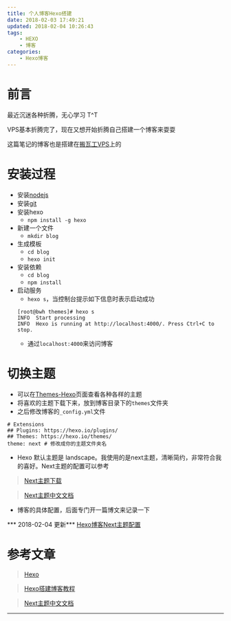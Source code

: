 ```yaml
---
title: 个人博客Hexo搭建
date: 2018-02-03 17:49:21
updated: 2018-02-04 10:26:43
tags:
	- HEXO
	- 博客
categories: 
    - Hexo博客
---
```

# 前言
最近沉迷各种折腾，无心学习 T^T

VPS基本折腾完了，现在又想开始折腾自己搭建一个博客来耍耍

这篇笔记的博客也是搭建在[搬瓦工VPS][1]上的

<!-- more -->

# 安装过程
- 安装[nodejs](http://nodejs.org/)
- 安装[git](http://git-scm.com/)
- 安装hexo
    - `npm install -g hexo`
- 新建一个文件
    - `mkdir blog`
- 生成模板
    - `cd blog`
    - `hexo init`
- 安装依赖
    - `cd blog`
    - `npm install`
- 启动服务
    - `hexo s`，当控制台提示如下信息时表示启动成功
    ```
    [root@bwh themes]# hexo s
    INFO  Start processing
    INFO  Hexo is running at http://localhost:4000/. Press Ctrl+C to stop.
    ```
    - 通过`localhost:4000`来访问博客

# 切换主题
- 可以在[Themes-Hexo](https://hexo.io/themes/)页面查看各种各样的主题
- 将喜欢的主题下载下来，放到博客目录下的`themes`文件夹
- 之后修改博客的`_config.yml`文件
```
# Extensions
## Plugins: https://hexo.io/plugins/
## Themes: https://hexo.io/themes/
theme: next # 修改成你的主题文件夹名
```
- Hexo 默认主题是 landscape。我使用的是next主题，清晰简约，非常符合我的喜好。Next主题的配置可以参考
> [Next主题下载](https://github.com/theme-next/hexo-theme-next/releases)

> [Next主题中文文档](http://theme-next.iissnan.com/)
- 博客的具体配置，后面专门开一篇博文来记录一下

*** 2018-02-04 更新***
[Hexo博客Next主题配置][2]


# 参考文章
> [Hexo](https://hexo.io/)

> [Hexo搭建博客教程](https://thief.one/2017/03/03/Hexo%E6%90%AD%E5%BB%BA%E5%8D%9A%E5%AE%A2%E6%95%99%E7%A8%8B/)

> [Next主题中文文档](http://theme-next.iissnan.com/)

---
[1]: https://bwh1.net/aff.php?aff=24742 "搬瓦工VPS"
[2]: https://blog.winsky.wang/2018/02/04/Hexo%E5%8D%9A%E5%AE%A2Next%E4%B8%BB%E9%A2%98%E9%85%8D%E7%BD%AE/ "Hexo博客Next主题配置"